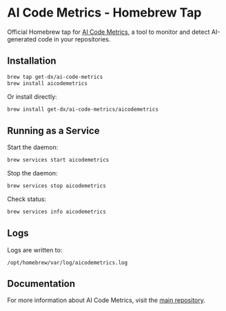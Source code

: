 # AI Code Metrics - Homebrew Tap

Official Homebrew tap for [AI Code Metrics](https://github.com/get-dx/ai-code-metrics), a tool to monitor and detect AI-generated code in your repositories.

## Installation

```bash
brew tap get-dx/ai-code-metrics
brew install aicodemetrics
```

Or install directly:

```bash
brew install get-dx/ai-code-metrics/aicodemetrics
```

## Running as a Service

Start the daemon:

```bash
brew services start aicodemetrics
```

Stop the daemon:

```bash
brew services stop aicodemetrics
```

Check status:

```bash
brew services info aicodemetrics
```

## Logs

Logs are written to:
```
/opt/homebrew/var/log/aicodemetrics.log
```

## Documentation

For more information about AI Code Metrics, visit the [main repository](https://github.com/get-dx/ai-code-metrics).
